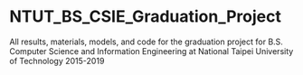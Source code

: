 # NTUT_BS_CSIE_Graduation_Project
All results, materials, models, and code for the graduation project for B.S. Computer Science and Information Engineering at National Taipei University of Technology 2015-2019

